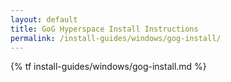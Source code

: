 ```yaml
---
layout: default
title: GoG Hyperspace Install Instructions
permalink: /install-guides/windows/gog-install/
---
```

{% tf install-guides/windows/gog-install.md %}
